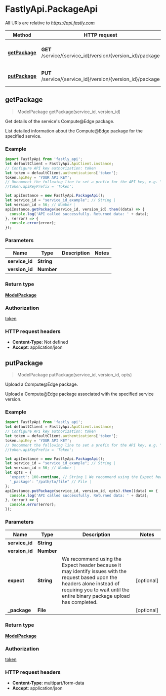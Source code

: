 # FastlyApi.PackageApi

All URIs are relative to *https://api.fastly.com*

Method | HTTP request | Description
------------- | ------------- | -------------
[**getPackage**](PackageApi.md#getPackage) | **GET** /service/{service_id}/version/{version_id}/package | Get details of the service&#39;s Compute@Edge package.
[**putPackage**](PackageApi.md#putPackage) | **PUT** /service/{service_id}/version/{version_id}/package | Upload a Compute@Edge package.



## getPackage

> ModelPackage getPackage(service_id, version_id)

Get details of the service&#39;s Compute@Edge package.

List detailed information about the Compute@Edge package for the specified service.

### Example

```javascript
import FastlyApi from 'fastly_api';
let defaultClient = FastlyApi.ApiClient.instance;
// Configure API key authorization: token
let token = defaultClient.authentications['token'];
token.apiKey = 'YOUR API KEY';
// Uncomment the following line to set a prefix for the API key, e.g. "Token" (defaults to null)
//token.apiKeyPrefix = 'Token';

let apiInstance = new FastlyApi.PackageApi();
let service_id = "service_id_example"; // String | 
let version_id = 56; // Number | 
apiInstance.getPackage(service_id, version_id).then((data) => {
  console.log('API called successfully. Returned data: ' + data);
}, (error) => {
  console.error(error);
});

```

### Parameters


Name | Type | Description  | Notes
------------- | ------------- | ------------- | -------------
 **service_id** | **String**|  | 
 **version_id** | **Number**|  | 

### Return type

[**ModelPackage**](ModelPackage.md)

### Authorization

[token](../README.md#token)

### HTTP request headers

- **Content-Type**: Not defined
- **Accept**: application/json


## putPackage

> ModelPackage putPackage(service_id, version_id, opts)

Upload a Compute@Edge package.

Upload a Compute@Edge package associated with the specified service version.

### Example

```javascript
import FastlyApi from 'fastly_api';
let defaultClient = FastlyApi.ApiClient.instance;
// Configure API key authorization: token
let token = defaultClient.authentications['token'];
token.apiKey = 'YOUR API KEY';
// Uncomment the following line to set a prefix for the API key, e.g. "Token" (defaults to null)
//token.apiKeyPrefix = 'Token';

let apiInstance = new FastlyApi.PackageApi();
let service_id = "service_id_example"; // String | 
let version_id = 56; // Number | 
let opts = {
  'expect': 100-continue, // String | We recommend using the Expect header because it may identify issues with the request based upon the headers alone instead of requiring you to wait until the entire binary package upload has completed.
  '_package': "/path/to/file" // File | 
};
apiInstance.putPackage(service_id, version_id, opts).then((data) => {
  console.log('API called successfully. Returned data: ' + data);
}, (error) => {
  console.error(error);
});

```

### Parameters


Name | Type | Description  | Notes
------------- | ------------- | ------------- | -------------
 **service_id** | **String**|  | 
 **version_id** | **Number**|  | 
 **expect** | **String**| We recommend using the Expect header because it may identify issues with the request based upon the headers alone instead of requiring you to wait until the entire binary package upload has completed. | [optional] 
 **_package** | **File**|  | [optional] 

### Return type

[**ModelPackage**](ModelPackage.md)

### Authorization

[token](../README.md#token)

### HTTP request headers

- **Content-Type**: multipart/form-data
- **Accept**: application/json

